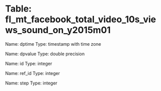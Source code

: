 Table: fl_mt_facebook_total_video_10s_views_sound_on_y2015m01
=============================================================

Name: dptime
Type: timestamp with time zone

Name: dpvalue
Type: double precision

Name: id
Type: integer

Name: ref_id
Type: integer

Name: step
Type: integer

